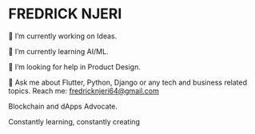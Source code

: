 # FREDRICK NJERI
🔭 I’m currently working on Ideas.

🌱 I’m currently learning AI/ML.

🤔 I’m looking for help in Product Design.

💬 Ask me about Flutter, Python, Django or any tech and business related topics.
  Reach me: fredricknjeri64@gmail.com 
  
  Blockchain and dApps Advocate.


Constantly learning, constantly creating

<!-- ![Fredrick's GitHub stats](https://github-readme-stats.vercel.app/api?username=Fredricknjeri&show_icons=true&theme=radical) -->
<!--  [![Top Langs](https://github-readme-stats.vercel.app/api/top-langs/?username=Fredricknjeri)]  -->
